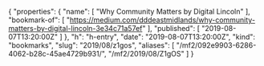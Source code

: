 {
  "properties": {
    "name": [
      "Why Community Matters by Digital Lincoln"
    ],
    "bookmark-of": [
      "https://medium.com/dddeastmidlands/why-community-matters-by-digital-lincoln-3e34c71a57ef"
    ],
    "published": [
      "2019-08-07T13:20:00Z"
    ]
  },
  "h": "h-entry",
  "date": "2019-08-07T13:20:00Z",
  "kind": "bookmarks",
  "slug": "2019/08/z1gos",
  "aliases": [
    "/mf2/092e9903-6286-4062-b28c-45ae4729b931/",
    "/mf2/2019/08/Z1gOS"
  ]
}
